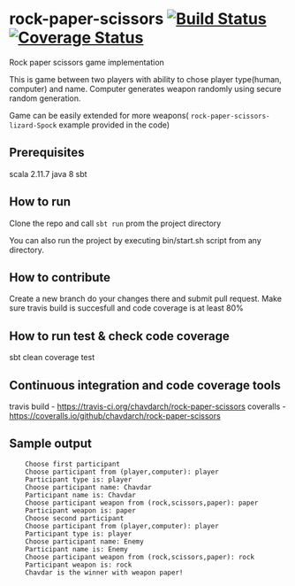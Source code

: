 # rock-paper-scissors [![Build Status](https://travis-ci.org/chavdarch/rock-paper-scissors.svg?branch=master)](https://travis-ci.org/chavdarch/rock-paper-scissors) [![Coverage Status](https://coveralls.io/repos/chavdarch/rock-paper-scissors/badge.svg?branch=master&service=github)](https://coveralls.io/github/chavdarch/rock-paper-scissors?branch=master)
Rock paper scissors game implementation

This is game between two players with ability to chose player type(human, computer) and name.
Computer generates weapon randomly using secure random generation.

Game can be easily extended for more weapons( `rock-paper-scissors-lizard-Spock` example provided in the code)

## Prerequisites
 scala 2.11.7
 java 8
 sbt

## How to run
Clone the repo and call `sbt run` prom the project directory

You can also run the project by executing bin/start.sh script from any directory.

## How to contribute
 Create a new branch do your changes there and submit pull request.
 Make sure travis build is succesfull and code coverage is at least 80%
## How to run test & check code coverage
  sbt clean coverage test
## Continuous integration and code coverage tools
   travis build - https://travis-ci.org/chavdarch/rock-paper-scissors
   coveralls - https://coveralls.io/github/chavdarch/rock-paper-scissors 
  
## Sample output

```
    Choose first participant
    Choose participant from (player,computer): player
    Participant type is: player
    Choose participant name: Chavdar
    Participant name is: Chavdar
    Choose participant weapon from (rock,scissors,paper): paper
    Participant weapon is: paper
    Choose second participant
    Choose participant from (player,computer): player
    Participant type is: player
    Choose participant name: Enemy
    Participant name is: Enemy
    Choose participant weapon from (rock,scissors,paper): rock
    Participant weapon is: rock
    Chavdar is the winner with weapon paper!
```

  


